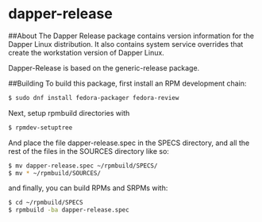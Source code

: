 # dapper-release

##About
The Dapper Release package contains version information for the Dapper Linux distribution. It also contains system service overrides that create the workstation version of Dapper Linux.

Dapper-Release is based on the generic-release package.


##Building
To build this package, first install an RPM development chain:

```bash
$ sudo dnf install fedora-packager fedora-review

```

Next, setup rpmbuild directories with

```bash
$ rpmdev-setuptree
```
And place the file dapper-release.spec in the SPECS directory, and all the rest of the files in the SOURCES directory like so:
```bash
$ mv dapper-release.spec ~/rpmbuild/SPECS/
$ mv * ~/rpmbuild/SOURCES/
```

and finally, you can build RPMs and SRPMs with:
```bash
$ cd ~/rpmbuild/SPECS
$ rpmbuild -ba dapper-release.spec
```



